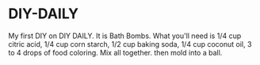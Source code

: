 # DIY-DAILY
My first DIY on DIY DAILY. It is Bath Bombs. What you'll need is 1/4 cup citric acid, 1/4 cup corn starch, 1/2 cup baking soda, 1/4 cup coconut oil, 3 to 4 drops of food coloring. Mix all together. then mold into a ball.

